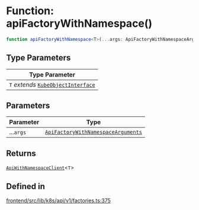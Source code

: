# Function: apiFactoryWithNamespace()

```ts
function apiFactoryWithNamespace<T>(...args: ApiFactoryWithNamespaceArguments): ApiWithNamespaceClient<T>
```

## Type Parameters

| Type Parameter |
| ------ |
| `T` *extends* [`KubeObjectInterface`](../../../../KubeObject/interfaces/KubeObjectInterface.md) |

## Parameters

| Parameter | Type |
| ------ | ------ |
| ...`args` | [`ApiFactoryWithNamespaceArguments`](../type-aliases/ApiFactoryWithNamespaceArguments.md) |

## Returns

[`ApiWithNamespaceClient`](../interfaces/ApiWithNamespaceClient.md)\<`T`\>

## Defined in

[frontend/src/lib/k8s/api/v1/factories.ts:375](https://github.com/headlamp-k8s/headlamp/blob/2481a1c9f2b4a69a9320466e7a455215b14b97b0/frontend/src/lib/k8s/api/v1/factories.ts#L375)
